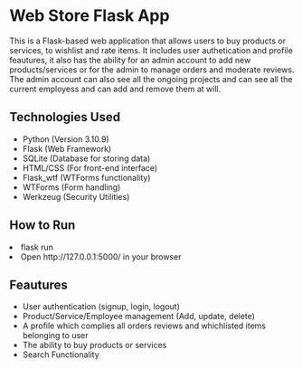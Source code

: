 # Web Store Flask App

This is a Flask-based web application that allows users to buy products or services, to wishlist and rate items.
It includes user authetication and profile feautures, it also has the ability for an admin account to add new products/services or for the admin to manage orders and moderate reviews.
The admin account can also see all the ongoing projects and can see all the current employess and can add and remove them at will.

## Technologies Used
<ul>
<li>Python (Version 3.10.9)</li>
<li>Flask (Web Framework)</li>
<li>SQLite (Database for storing data)</li>
<li>HTML/CSS (For front-end interface)</li>
<li>Flask_wtf (WTForms functionality)</li>
<li>WTForms (Form handling)</li>
<li>Werkzeug (Security Utilities)</li>
</ul>

## How to Run
<li>flask run</li>
<li>Open http://127.0.0.1:5000/ in your browser</li>

## Feautures
<ul>
<li>User authentication (signup, login, logout)</li>
<li>Product/Service/Employee management (Add, update, delete)</li>
<li>A profile which complies all orders reviews and whichlisted items belonging to user</li>
<li>The ability to buy products or services</li>
<li>Search Functionality </li>
</ul>
